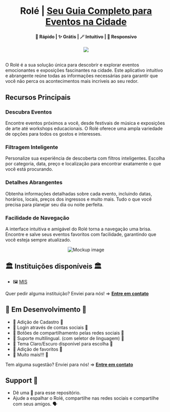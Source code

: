 <h1 align=center>Rolé | <a href="https://role-frontend.vercel.app/" rel="nofollow">Seu Guia Completo para Eventos na Cidade</a></h1>

<h4 align=center>🚀 Rápido | ✨  Grátis |  🪄 Intuitivo | 📱 Responsivo</h4>
<p align="center"> <img src="https://github.com/mjacoud/role-frontend/assets/63015457/4e894ee0-95da-40e4-a32d-7d0ab61140b5"/><p/>
<br>
O Rolé é a sua solução única para descobrir e explorar eventos emocionantes e exposições fascinantes na cidade. Este aplicativo intuitivo e abrangente reúne todas as informações necessárias para garantir que você não perca os acontecimentos mais incríveis ao seu redor.

## Recursos Principais

### Descubra Eventos

Encontre eventos próximos a você, desde festivais de música e exposições de arte até workshops educacionais. O Rolé oferece uma ampla variedade de opções para todos os gostos e interesses.

### Filtragem Inteligente

Personalize sua experiência de descoberta com filtros inteligentes. Escolha por categoria, data, preço e localização para encontrar exatamente o que você está procurando.

### Detalhes Abrangentes

Obtenha informações detalhadas sobre cada evento, incluindo datas, horários, locais, preços dos ingressos e muito mais. Tudo o que você precisa para planejar seu dia ou noite perfeita.

### Facilidade de Navegação

A interface intuitiva e amigável do Rolé torna a navegação uma brisa. Encontre e salve seus eventos favoritos com facilidade, garantindo que você esteja sempre atualizado.


<p align="center">
<img src="https://github.com/mjacoud/role-frontend/assets/63015457/d0da3d68-6f1d-426d-8052-e7c2d6ed3a62" alt="Mockup image" title="Mockup"/>
</p>



##  🏛️ Instituições disponíveis 🏛️


-  🖼️ [MIS](https://www.mis-sp.org.br/)

Quer pedir alguma instituição? Enviei para nós! => **[Entre em contato](https://github.com/mjacoud/role-frontend/issues/new/choose)**


## 🚧 Em Desenvolvimento 🚧 

-  🚧  Adição de Cadastro 🚧 
-  🚧  Login através de contas sociais 🚧
-   🚧 Botões de compartilhamento pelas redes sociais 🚧 
-  🚧  Suporte multilingual. (com seletor de linguagem) 🚧 
-  🚧  Tema Claro/Escuro disponível para escolha 🚧 
- 🚧  Adição de favoritos 🚧
-  🚧 Muito mais!!! 🚧

Tem alguma sugestão? Enviei para nós! => **[Entre em contato](https://github.com/mjacoud/role-frontend/issues/new/choose)**

## Support 🫶

-   Dê uma 🌟 para esse repositório.
-   Ajude a espalhar o Rolé, compartilhe nas redes sociais e compartilhe com seus amigos. 🗣️
